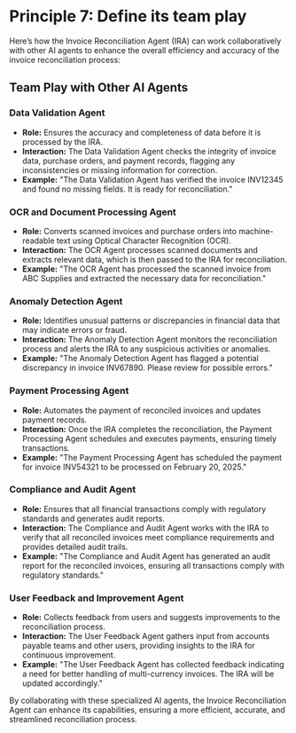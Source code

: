 # Principle 7: Define its team play

Here’s how the Invoice Reconciliation Agent (IRA) can work collaboratively with other AI agents to enhance the overall efficiency and accuracy of the invoice reconciliation process:

## Team Play with Other AI Agents

### Data Validation Agent
- **Role:** Ensures the accuracy and completeness of data before it is processed by the IRA.
- **Interaction:** The Data Validation Agent checks the integrity of invoice data, purchase orders, and payment records, flagging any inconsistencies or missing information for correction.
- **Example:** "The Data Validation Agent has verified the invoice INV12345 and found no missing fields. It is ready for reconciliation."

### OCR and Document Processing Agent
- **Role:** Converts scanned invoices and purchase orders into machine-readable text using Optical Character Recognition (OCR).
- **Interaction:** The OCR Agent processes scanned documents and extracts relevant data, which is then passed to the IRA for reconciliation.
- **Example:** "The OCR Agent has processed the scanned invoice from ABC Supplies and extracted the necessary data for reconciliation."

### Anomaly Detection Agent
- **Role:** Identifies unusual patterns or discrepancies in financial data that may indicate errors or fraud.
- **Interaction:** The Anomaly Detection Agent monitors the reconciliation process and alerts the IRA to any suspicious activities or anomalies.
- **Example:** "The Anomaly Detection Agent has flagged a potential discrepancy in invoice INV67890. Please review for possible errors."

### Payment Processing Agent
- **Role:** Automates the payment of reconciled invoices and updates payment records.
- **Interaction:** Once the IRA completes the reconciliation, the Payment Processing Agent schedules and executes payments, ensuring timely transactions.
- **Example:** "The Payment Processing Agent has scheduled the payment for invoice INV54321 to be processed on February 20, 2025."

### Compliance and Audit Agent
- **Role:** Ensures that all financial transactions comply with regulatory standards and generates audit reports.
- **Interaction:** The Compliance and Audit Agent works with the IRA to verify that all reconciled invoices meet compliance requirements and provides detailed audit trails.
- **Example:** "The Compliance and Audit Agent has generated an audit report for the reconciled invoices, ensuring all transactions comply with regulatory standards."

### User Feedback and Improvement Agent
- **Role:** Collects feedback from users and suggests improvements to the reconciliation process.
- **Interaction:** The User Feedback Agent gathers input from accounts payable teams and other users, providing insights to the IRA for continuous improvement.
- **Example:** "The User Feedback Agent has collected feedback indicating a need for better handling of multi-currency invoices. The IRA will be updated accordingly."

By collaborating with these specialized AI agents, the Invoice Reconciliation Agent can enhance its capabilities, ensuring a more efficient, accurate, and streamlined reconciliation process.